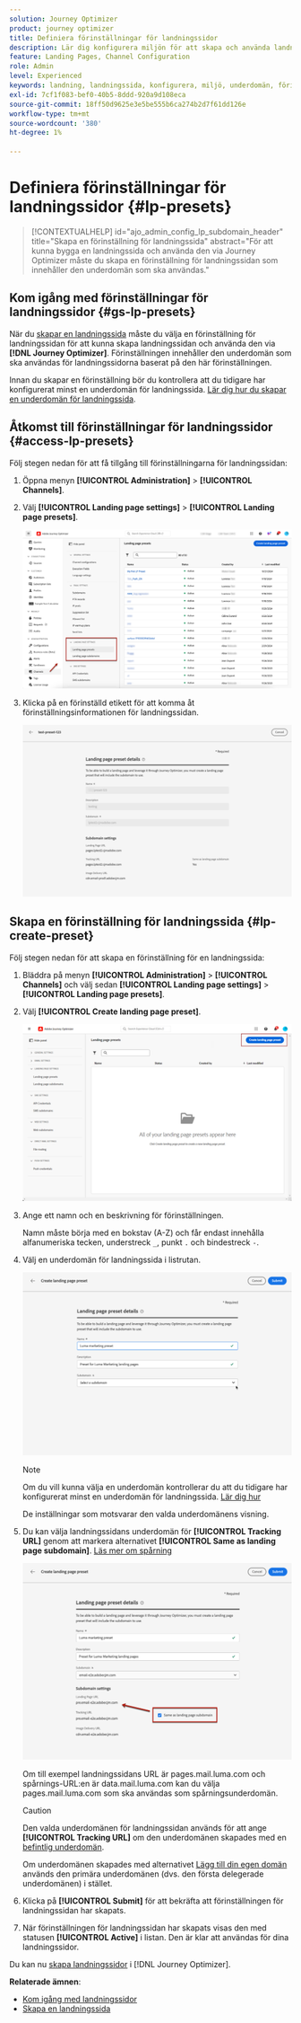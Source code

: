 ```yaml
---
solution: Journey Optimizer
product: journey optimizer
title: Definiera förinställningar för landningssidor
description: Lär dig konfigurera miljön för att skapa och använda landningssidor med Journey Optimizer
feature: Landing Pages, Channel Configuration
role: Admin
level: Experienced
keywords: landning, landningssida, konfigurera, miljö, underdomän, förinställningar
exl-id: 7cf1f083-bef0-40b5-8ddd-920a9d108eca
source-git-commit: 18ff50d9625e3e5be555b6ca274b2d7f61dd126e
workflow-type: tm+mt
source-wordcount: '380'
ht-degree: 1%

---
```


# Definiera förinställningar för landningssidor {#lp-presets}

>[!CONTEXTUALHELP]
>id="ajo_admin_config_lp_subdomain_header"
>title="Skapa en förinställning för landningssida"
>abstract="För att kunna bygga en landningssida och använda den via Journey Optimizer måste du skapa en förinställning för landningssidan som innehåller den underdomän som ska användas."

## Kom igång med förinställningar för landningssidor {#gs-lp-presets}

När du [skapar en landningssida](../landing-pages/create-lp.md#create-a-lp) måste du välja en förinställning för landningssidan för att kunna skapa landningssidan och använda den via **[!DNL Journey Optimizer]**. Förinställningen innehåller den underdomän som ska användas för landningssidorna baserat på den här förinställningen.

Innan du skapar en förinställning bör du kontrollera att du tidigare har konfigurerat minst en underdomän för landningssida. [Lär dig hur du skapar en underdomän för landningssida](lp-subdomains.md).

## Åtkomst till förinställningar för landningssidor {#access-lp-presets}

Följ stegen nedan för att få tillgång till förinställningarna för landningssidan:

1. Öppna menyn **[!UICONTROL Administration]** > **[!UICONTROL Channels]**.

1. Välj **[!UICONTROL Landing page settings]** > **[!UICONTROL Landing page presets]**.

   ![](assets/lp_presets-access.png)

1. Klicka på en förinställd etikett för att komma åt förinställningsinformationen för landningssidan.

   ![](assets/lp_preset-details.png)

## Skapa en förinställning för landningssida {#lp-create-preset}

Följ stegen nedan för att skapa en förinställning för en landningssida:

1. Bläddra på menyn **[!UICONTROL Administration]** > **[!UICONTROL Channels]** och välj sedan **[!UICONTROL Landing page settings]** > **[!UICONTROL Landing page presets]**.

1. Välj **[!UICONTROL Create landing page preset]**.

   ![](assets/lp_create-preset-temp.png)

1. Ange ett namn och en beskrivning för förinställningen.

   Namn måste börja med en bokstav (A-Z) och får endast innehålla alfanumeriska tecken, understreck `_`, punkt `.` och bindestreck `-`.

1. Välj en underdomän för landningssida i listrutan.

   ![](assets/lp_preset-subdomain.png)

   >[!NOTE]
   >
   >Om du vill kunna välja en underdomän kontrollerar du att du tidigare har konfigurerat minst en underdomän för landningssida. [Lär dig hur](lp-subdomains.md)

   De inställningar som motsvarar den valda underdomänens visning.

1. Du kan välja landningssidans underdomän för **[!UICONTROL Tracking URL]** genom att markera alternativet **[!UICONTROL Same as landing page subdomain]**. [Läs mer om spårning](../email/message-tracking.md)

   ![](assets/lp_preset-subdomain-settings-same.png)

   Om till exempel landningssidans URL är pages.mail.luma.com och spårnings-URL:en är data.mail.luma.com kan du välja pages.mail.luma.com som ska användas som spårningsunderdomän.

   >[!CAUTION]
   >
   >Den valda underdomänen för landningssidan används för att ange **[!UICONTROL Tracking URL]** <!--and **[!UICONTROL Image Delivery URL]** -->om den underdomänen skapades med en [befintlig underdomän](lp-subdomains.md#lp-use-existing-subdomain).
   >
   >Om underdomänen skapades med alternativet [Lägg till din egen domän](lp-subdomains.md#lp-configure-new-subdomain) används den primära underdomänen (dvs. den första delegerade underdomänen) i stället.

1. Klicka på **[!UICONTROL Submit]** för att bekräfta att förinställningen för landningssidan har skapats. <!--You can also save the preset as draft and resume its configuration later on.-->

   <!--![](assets/lp_preset-subdomain-settings-submit.png)-->

1. När förinställningen för landningssidan har skapats visas den med statusen **[!UICONTROL Active]** i listan. Den är klar att användas för dina landningssidor.

Du kan nu [skapa landningssidor](../landing-pages/create-lp.md) i [!DNL Journey Optimizer].
<!--
>[!NOTE]
>
>Learn how to create channel configurations for push notifications and emails in [this section](channel-surfaces.md).-->

**Relaterade ämnen**:

* [Kom igång med landningssidor](../landing-pages/get-started-lp.md)
* [Skapa en landningssida](../landing-pages/create-lp.md#create-a-lp)
